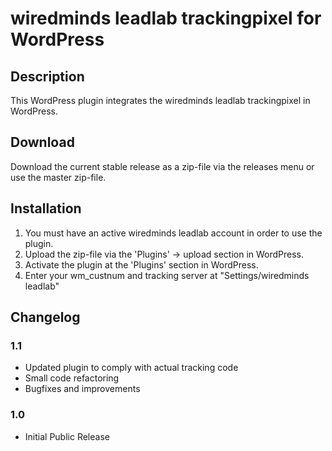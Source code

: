# wiredminds leadlab trackingpixel for WordPress

## Description
This WordPress plugin integrates the wiredminds leadlab trackingpixel in WordPress.

## Download
Download the current stable release as a zip-file via the releases menu or use the master zip-file.

## Installation
1. You must have an active wiredminds leadlab account in order to use the plugin.
2. Upload the zip-file via the 'Plugins' -> upload section in WordPress.
3. Activate the plugin at the 'Plugins' section in WordPress.
4. Enter your wm_custnum and tracking server at "Settings/wiredminds leadlab"

## Changelog
### 1.1
* Updated plugin to comply with actual tracking code
* Small code refactoring
* Bugfixes and improvements

### 1.0
* Initial Public Release
